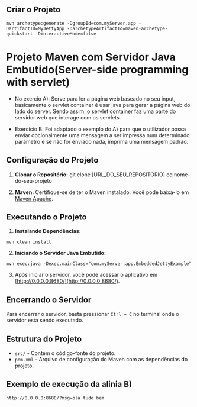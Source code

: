 ## Criar o Projeto

```
mvn archetype:generate -DgroupId=com.myServer.app -DartifactId=MyJettyApp -DarchetypeArtifactId=maven-archetype-quickstart -DinteractiveMode=false
```

# Projeto Maven com Servidor Java Embutido(Server-side programming with servlet)
* No exercio A):
Serve para ler a página web baseado no seu input, basicamente o servlet container é usar java para gerar  a página web do lado do server. Sendo assim, o servlet container faz uma parte do servidor web que interage com os servlets.

* Exercício B:
Foi  adaptado o exemplo do A) para que o utilizador possa enviar opcionalmente uma mensagem a ser impressa num determinado parâmetro e se não for enviado nada, imprima uma mensagem padrão.



## Configuração do Projeto

1. **Clonar o Repositório:**
git clone [URL_DO_SEU_REPOSITORIO]
cd nome-do-seu-projeto



2. **Maven:**
Certifique-se de ter o Maven instalado. Você pode baixá-lo em [Maven Apache](https://maven.apache.org/download.cgi).

## Executando o Projeto

1. **Instalando Dependências:**
   
```
mvn clean install
```


2. **Iniciando o Servidor Java Embutido:**
   
```
mvn exec:java -Dexec.mainClass="com.myServer.app.EmbeddedJettyExample"
```

3. Após iniciar o servidor, você pode acessar o aplicativo em [http://0.0.0.0:8680/](http://0.0.0.0:8680/).

## Encerrando o Servidor

Para encerrar o servidor, basta pressionar `Ctrl + C` no terminal onde o servidor está sendo executado.

## Estrutura do Projeto

- `src/` - Contém o código-fonte do projeto.
- `pom.xml` - Arquivo de configuração do Maven com as dependências do projeto.

## Exemplo de execução da alinia B)
```
http://0.0.0.0:8680/?msg=ola tudo bem
```

